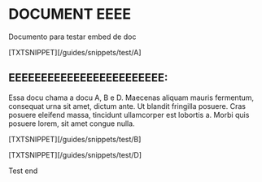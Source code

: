 # DOCUMENT EEEE

Documento para testar embed de doc

[TXTSNIPPET][/guides/snippets/test/A]

## EEEEEEEEEEEEEEEEEEEEEEEE:

Essa docu chama a docu A, B e D. Maecenas aliquam mauris fermentum, consequat urna sit amet, dictum ante. Ut blandit fringilla posuere. Cras posuere eleifend massa, tincidunt ullamcorper est lobortis a. Morbi quis posuere lorem, sit amet congue nulla.

[TXTSNIPPET][/guides/snippets/test/B]

[TXTSNIPPET][/guides/snippets/test/D]

Test end